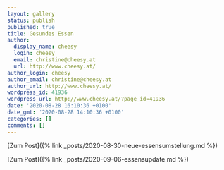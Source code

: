 ```yaml
---
layout: gallery
status: publish
published: true
title: Gesundes Essen
author:
  display_name: cheesy
  login: cheesy
  email: christine@cheesy.at
  url: http://www.cheesy.at/
author_login: cheesy
author_email: christine@cheesy.at
author_url: http://www.cheesy.at/
wordpress_id: 41936
wordpress_url: http://www.cheesy.at/?page_id=41936
date: '2020-08-28 16:10:36 +0100'
date_gmt: '2020-08-28 14:10:36 +0100'
categories: []
comments: []
---
```

<!-- wp:core-embed/wordpress {"url":"http://www.cheesy.at/2020/08/neue-essensumstellung/","type":"rich","providerNameSlug":"cheesy-at","className":""} -->
[Zum Post]({% link _posts/2020-08-30-neue-essensumstellung.md %})
<!-- /wp:core-embed/wordpress -->
<!-- wp:core-embed/wordpress {"url":"http://www.cheesy.at/2020/09/essensupdate/","type":"rich","providerNameSlug":"cheesy-at","className":""} -->
[Zum Post]({% link _posts/2020-09-06-essensupdate.md %})
<!-- /wp:core-embed/wordpress -->
<!-- wp:paragraph --><!-- /wp:paragraph -->
